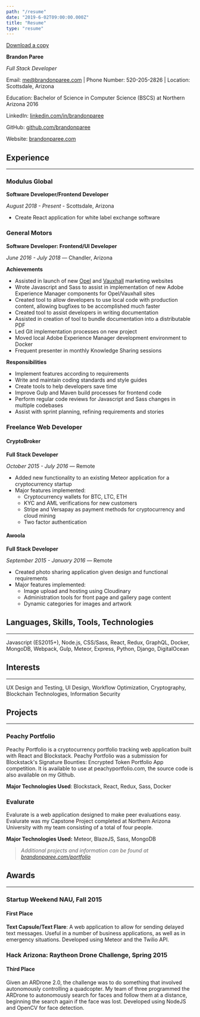 ```yaml
---
path: "/resume"
date: "2019-6-02T09:00:00.000Z"
title: "Resume"
type: "resume"
---
```


[Download a copy](./resume.pdf)

**Brandon Paree**

*Full Stack Developer*


Email: me@brandonparee.com | Phone Number: 520-205-2826 | Location: Scottsdale, Arizona

Education: Bachelor of Science in Computer Science (BSCS) at Northern Arizona 2016

LinkedIn: [linkedin.com/in/brandonparee](https://linkedin.com/in/brandonparee)

GitHub: [github.com/brandonparee](https://github.com/brandonparee)

Website: [brandonparee.com](https://brandonparee.com)

## Experience
-----

### Modulus Global

**Software Developer/Frontend Developer**

*August 2018 - Present* - Scottsdale, Arizona

* Create React application for white label exchange software

### General Motors

**Software Developer: Frontend/UI Developer**

*June 2016 - July 2018* — Chandler, Arizona

**Achievements**

* Assisted in launch of new [Opel](http://opel.ie) and [Vauxhall](https://vauxhall.co.uk) marketing websites
* Wrote Javascript and Sass to assist in implementation of new Adobe Experience Manager components for Opel/Vauxhall sites
* Created tool to allow developers to use local code with production content, allowing bugfixes to be accomplished much faster
* Created tool to assist developers in writing documentation
* Assisted in creation of tool to bundle documentation into a distributable PDF
* Led Git implementation processes on new project
* Moved local Adobe Experience Manager development environment to Docker
* Frequent presenter in monthly Knowledge Sharing sessions

**Responsibilities**

* Implement features according to requirements
* Write and maintain coding standards and style guides
* Create tools to help developers save time
* Improve Gulp and Maven build processes for frontend code
* Perform regular code reviews for Javascript and Sass changes in multiple codebases
* Assist with sprint planning, refining requirements and stories


### Freelance Web Developer

#### CryptoBroker

**Full Stack Developer**

*October 2015 - July 2016* — Remote

* Added new functionality to an existing Meteor application for a cryptocurrency startup
* Major features implemented:
    * Cryptocurrency wallets for BTC, LTC, ETH
    * KYC and AML verifications for new customers
    * Stripe and Versapay as payment methods for cryptocurrency and cloud mining
    * Two factor authentication

#### Awoola

**Full Stack Developer**

*September 2015 - January 2016* — Remote

* Created photo sharing application given design and functional requirements
* Major features implemented:
    * Image upload and hosting using Cloudinary
    * Administration tools for front page and gallery page content
    * Dynamic categories for images and artwork

## Languages, Skills, Tools, Technologies
-----

Javascript (ES2015+), Node.js, CSS/Sass, React, Redux, GraphQL, Docker, MongoDB, Webpack, Gulp, Meteor, Express, Python, Django, DigitalOcean

## Interests
------

UX Design and Testing, UI Design, Workflow Optimization, Cryptography, Blockchain Technologies, Information Security

## Projects
-----

### Peachy Portfolio

Peachy Portfolio is a cryptocurrency portfolio tracking web application built with React and Blockstack. Peachy Portfolio was a submission for Blockstack's Signature Bounties: Encrypted Token Portfolio App competition. It is available to use at peachyportfolio.com, the source code is also available on my Github.

**Major Technologies Used**: Blockstack, React, Redux, Sass, Docker
### Evalurate

Evalurate is a web application designed to make peer evaluations easy. Evalurate was my Capstone Project completed at Northern Arizona University with my team consisting of a total of four people.

**Major Technologies Used:** Meteor, BlazeJS, Sass, MongoDB

> *Additional projects and information can be found at [brandonparee.com/portfolio](https://brandonparee.com/portfolio)*

## Awards
-----

### Startup Weekend NAU, Fall 2015

#### First Place

**Text Capsule/Text Flare**: A web application to allow for sending delayed text messages. Useful in a number of business applications, as well as in emergency situations. Developed using Meteor and the Twilio API.

### Hack Arizona: Raytheon Drone Challenge, Spring 2015

#### Third Place

Given an ARDrone 2.0, the challenge was to do something that involved autonomously controlling a quadcopter. My team of three programmed the ARDrone to autonomously search for faces and follow them at a distance, beginning the search again if the face was lost. Developed using NodeJS and OpenCV for face detection.
